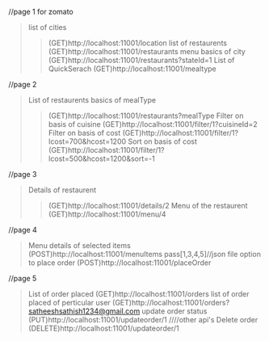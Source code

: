 //page 1 for zomato
>list of cities
>> (GET)http://localhost:11001/location
>list of restaurents
>> (GET)http://localhost:11001/restaurants
>menu basics of city
>> (GET)http://localhost:11001/restaurants?stateId=1
>List of QuickSerach
>> (GET)http://localhost:11001/mealtype

//page 2
>List of restaurents basics of mealType
>>(GET)http://localhost:11001/restaurants?mealType
>Filter on basis of cuisine
>> (GET)http://localhost:11001/filter/1?cuisineId=2 
>Filter on basis of cost
>> (GET)http://localhost:11001/filter/1?lcost=700&hcost=1200 
>Sort on basis of cost
>> (GET)http://localhost:11001/filter/1?lcost=500&hcost=1200&sort=-1

//page 3
>Details of restaurent
>> (GET)http://localhost:11001/details/2
>Menu of the restaurent
>> (GET)http://localhost:11001/menu/4

//page 4
>Menu details of selected items
(POST)http://localhost:11001/menuItems
pass[1,3,4,5]//json file
>option to place order
(POST)http://localhost:11001/placeOrder

//page 5
>List of order placed
(GET)http://localhost:11001/orders
>list of order placed of perticular user
(GET)http://localhost:11001/orders?satheeshsathish1234@gmail.com
>update order status
(PUT)http://localhost:11001/updateorder/1
////other api's
>Delete order
(DELETE)http://localhost:11001/updateorder/1
